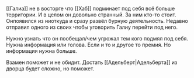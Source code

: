 [[Галиа]]  не в восторге что [[Хаб]] подминает под себя всё больше территории. И в целом он довольно странный.  За ним кто-то стоит. Онпоявился из ниоткуда и сразу развёл бурную деятельность. Недавно отправил одного из своих чтобы уговорить  Галиу перейти под него.

Нужно узнать что он пообещал/чем угрожал тем кого подмял под себя. Нужна информация или голова. Если и то и другое то премия. Но информация нужна больше.

Взамен поможет и не обидит. Достать [[Адельберт|Адельберта]] из дворца будет сложно, но поможет. 